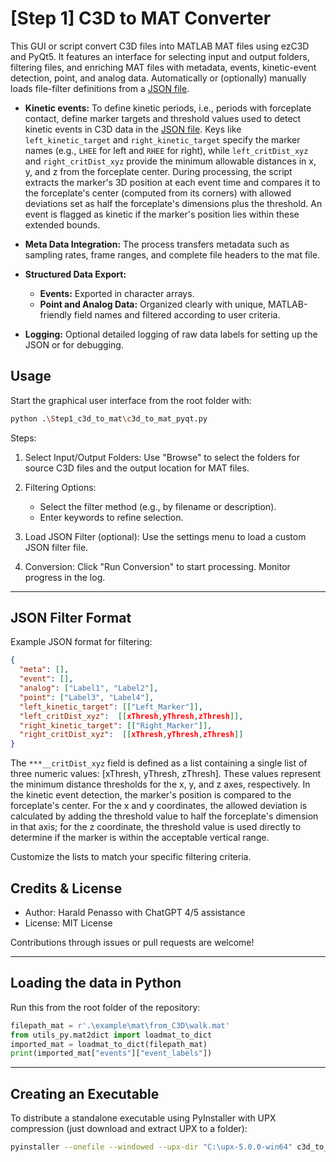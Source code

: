 # [Step 1] C3D to MAT Converter

This GUI or script convert C3D files into MATLAB MAT files using ezC3D and PyQt5. It features an interface for selecting input and output folders, filtering files, and enriching MAT files with metadata, events, kinetic-event detection, point, and analog data. Automatically or (optionally) manually loads file-filter definitions from a [JSON file](https://github.com/haripen/c3dBox/blob/main/Step1_c3d_to_mat/data_filter.json).

- **Kinetic events:** To define kinetic periods, i.e., periods with forceplate contact, define marker targets and threshold values used to detect kinetic events in C3D data in the [JSON file](https://github.com/haripen/c3dBox/blob/main/Step1_c3d_to_mat/data_filter.json). Keys like `left_kinetic_target` and `right_kinetic_target` specify the marker names (e.g., `LHEE` for left and `RHEE` for right), while `left_critDist_xyz` and `right_critDist_xyz` provide the minimum allowable distances in x, y, and z from the forceplate center. During processing, the script extracts the marker's 3D position at each event time and compares it to the forceplate's center (computed from its corners) with allowed deviations set as half the forceplate's dimensions plus the threshold. An event is flagged as kinetic if the marker's position lies within these extended bounds.

- **Meta Data Integration:** The process transfers metadata such as sampling rates, frame ranges, and complete file headers to the mat file.

- **Structured Data Export:**
  
  - **Events:** Exported in character arrays.
  - **Point and Analog Data:** Organized clearly with unique, MATLAB-friendly field names and filtered according to user criteria.

- **Logging:** Optional detailed logging of raw data labels for setting up the JSON or for debugging.

## Usage

Start the graphical user interface from the root folder with:

```bash
python .\Step1_c3d_to_mat\c3d_to_mat_pyqt.py
```

Steps:

1. Select Input/Output Folders:
   Use "Browse" to select the folders for source C3D files and the output location for MAT files.

2. Filtering Options:
   
   - Select the filter method (e.g., by filename or description).
   - Enter keywords to refine selection.

3. Load JSON Filter (optional):
   Use the settings menu to load a custom JSON filter file.

4. Conversion:
   Click "Run Conversion" to start processing. Monitor progress in the log.

---

## JSON Filter Format

Example JSON format for filtering:

```json
{
  "meta": [],
  "event": [],
  "analog": ["Label1", "Label2"],
  "point": ["Label3", "Label4"],
  "left_kinetic_target": [["Left_Marker"]],
  "left_critDist_xyz":  [[xThresh,yThresh,zThresh]],
  "right_kinetic_target": [["Right_Marker"]],
  "right_critDist_xyz":  [[xThresh,yThresh,zThresh]]
}
```

The `***__critDist_xyz` field is defined as a list containing a single list of three numeric values: [xThresh, yThresh, zThresh]. These values represent the minimum distance thresholds for the x, y, and z axes, respectively. In the kinetic event detection, the marker's position is compared to the forceplate's center. For the x and y coordinates, the allowed deviation is calculated by adding the threshold value to half the forceplate's dimension in that axis; for the z coordinate, the threshold value is used directly to determine if the marker is within the acceptable vertical range.

Customize the lists to match your specific filtering criteria.

## Credits & License

- Author: Harald Penasso with ChatGPT 4/5 assistance  
- License: MIT License

Contributions through issues or pull requests are welcome!

---
## Loading the data in Python
Run this from the root folder of the repository:

```python
filepath_mat = r'.\example\mat\from_C3D\walk.mat'
from utils_py.mat2dict import loadmat_to_dict
imported_mat = loadmat_to_dict(filepath_mat)
print(imported_mat["events"]["event_labels"])
```
---

## Creating an Executable

To distribute a standalone executable using PyInstaller with UPX compression (just download and extract UPX to a folder):

```bash
pyinstaller --onefile --windowed --upx-dir "C:\upx-5.0.0-win64" c3d_to_mat_pyqt.py
```
